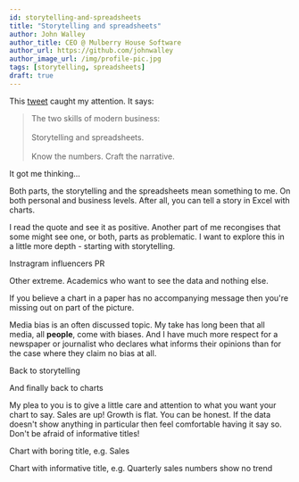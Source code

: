 ```yaml
---
id: storytelling-and-spreadsheets
title: "Storytelling and spreadsheets"
author: John Walley
author_title: CEO @ Mulberry House Software
author_url: https://github.com/johnwalley
author_image_url: /img/profile-pic.jpg
tags: [storytelling, spreadsheets]
draft: true
---
```


This [tweet](https://twitter.com/JamesClear/status/1229913599151353857?ref_src=twsrc%5Etfw) caught my attention. It says:

<blockquote><p>The two skills of modern business: <br /><br />Storytelling and spreadsheets. <br /><br />Know the numbers. Craft the narrative.</p></blockquote>

It got me thinking...

Both parts, the storytelling and the spreadsheets mean something to me. On both personal and business levels. After all, you can tell a story in Excel with charts.

I read the quote and see it as positive. Another part of me recongises that some might see one, or both, parts as problematic. I want to explore this in a little more depth - starting with storytelling.

Instragram influencers
PR

Other extreme. Academics who want to see the data and nothing else.

If you believe a chart in a paper has no accompanying message then you're missing out on part of the picture.

Media bias is an often discussed topic. My take has long been that all media, all **people**, come with biases. And I have much more respect for a newspaper or journalist who declares what informs their opinions than for the case where they claim no bias at all.

Back to storytelling

And finally back to charts

My plea to you is to give a little care and attention to what you want your chart to say. Sales are up! Growth is flat. You can be honest. If the data doesn't show anything in particular then feel comfortable having it say so. Don't be afraid of informative titles!

Chart with boring title, e.g. Sales

Chart with informative title, e.g. Quarterly sales numbers show no trend
